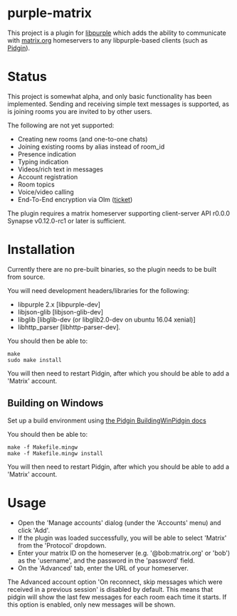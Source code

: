 # purple-matrix

This project is a plugin for
[libpurple](https://developer.pidgin.im/wiki/WhatIsLibpurple) which adds the
ability to communicate with [matrix.org](http://matrix.org) homeservers to any
libpurple-based clients (such as [Pidgin](http://www.pidgin.im)).

# Status

This project is somewhat alpha, and only basic functionality has been
implemented. Sending and receiving simple text messages is supported, as is 
joining rooms you are invited to by other users.

The following are not yet supported:
 * Creating new rooms (and one-to-one chats)
 * Joining existing rooms by alias instead of room_id
 * Presence indication
 * Typing indication
 * Videos/rich text in messages
 * Account registration
 * Room topics
 * Voice/video calling
 * End-To-End encryption via Olm ([ticket](https://github.com/matrix-org/purple-matrix/issues/18))

The plugin requires a matrix homeserver supporting client-server API r0.0.0 Synapse
v0.12.0-rc1 or later is sufficient.

# Installation

Currently there are no pre-built binaries, so the plugin needs to be built
from source.

You will need development headers/libraries for the following:
* libpurple 2.x [libpurple-dev]
* libjson-glib  [libjson-glib-dev]
* libglib [libglib-dev (or libglib2.0-dev on ubuntu 16.04 xenial)]
* libhttp_parser [libhttp-parser-dev].

You should then be able to:

```
make
sudo make install
```

You will then need to restart Pidgin, after which you should be able to add a
'Matrix' account.

## Building on Windows

Set up a build environment using
[the Pidgin BuildingWinPidgin docs](https://developer.pidgin.im/wiki/BuildingWinPidgin)

You should then be able to:
```
make -f Makefile.mingw
make -f Makefile.mingw install
```

You will then need to restart Pidgin, after which you should be able to add a
'Matrix' account.


# Usage

* Open the 'Manage accounts' dialog (under the 'Accounts' menu) and click 
  'Add'.
* If the plugin was loaded successfully, you will be able to select 'Matrix'
  from the 'Protocol' dropdown.
* Enter your matrix ID on the homeserver (e.g. '@bob:matrix.org' or 'bob') as
  the 'username', and the password in the 'password' field.
* On the 'Advanced' tab, enter the URL of your homeserver.


The Advanced account option 'On reconnect, skip messages which were received in
a previous session' is disabled by default. This means that pidgin will show
the last few messages for each room each time it starts.  If this option is
enabled, only new messages will be shown.
